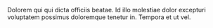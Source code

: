 Dolorem qui qui dicta officiis beatae.
Id illo molestiae dolor excepturi voluptatem possimus doloremque tenetur in.
Tempora et ut vel.